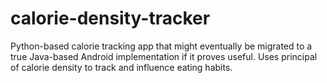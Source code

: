 # calorie-density-tracker
Python-based calorie tracking app that might eventually be migrated to a true Java-based Android implementation if it proves useful. Uses principal of calorie density to track and influence eating habits.
